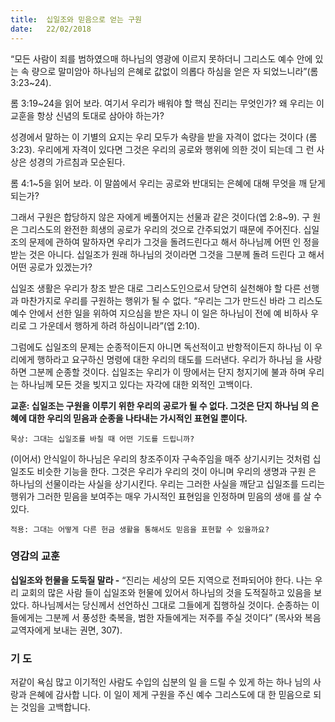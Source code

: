 ```yaml
---
title:  십일조와 믿음으로 얻는 구원
date:   22/02/2018
---
```


“모든 사람이 죄를 범하였으매 하나님의 영광에 이르지 못하더니 그리스도 예수 안에 있는 속
량으로 말미암아 하나님의 은혜로 값없이 의롭다 하심을 얻은 자 되었느니라”(롬 3:23~24).

롬 3:19~24을 읽어 보라. 여기서 우리가 배워야 할 핵심 진리는 무엇인가? 왜 우리는
이 교훈을 항상 신념의 토대로 삼아야 하는가?

성경에서 말하는 이 기별의 요지는 우리 모두가 속량을 받을 자격이 없다는 것이다
(롬 3:23). 우리에게 자격이 있다면 그것은 우리의 공로와 행위에 의한 것이 되는데 그
런 사상은 성경의 가르침과 모순된다.

롬 4:1~5을 읽어 보라. 이 말씀에서 우리는 공로와 반대되는 은혜에 대해 무엇을 깨
닫게 되는가?

그래서 구원은 합당하지 않은 자에게 베풀어지는 선물과 같은 것이다(엡 2:8~9). 구
원은 그리스도의 완전한 희생의 공로가 우리의 것으로 간주되었기 때문에 주어진다.
십일조의 문제에 관하여 말하자면 우리가 그것을 돌려드린다고 해서 하나님께 어떤 인
정을 받는 것은 아니다. 십일조가 원래 하나님의 것이라면 그것을 그분께 돌려 드린다
고 해서 어떤 공로가 있겠는가?

십일조 생활은 우리가 창조 받은 대로 그리스도인으로서 당연히 실천해야 할 다른
선행과 마찬가지로 우리를 구원하는 행위가 될 수 없다. “우리는 그가 만드신 바라 그
리스도 예수 안에서 선한 일을 위하여 지으심을 받은 자니 이 일은 하나님이 전에 예
비하사 우리로 그 가운데서 행하게 하려 하심이니라”(엡 2:10).

그럼에도 십일조의 문제는 순종적이든지 아니면 독선적이고 반항적이든지 하나님
이 우리에게 행하라고 요구하신 명령에 대한 우리의 태도를 드러낸다. 우리가 하나님
을 사랑하면 그분께 순종할 것이다. 십일조는 우리가 이 땅에서는 단지 청지기에 불과
하며 우리는 하나님께 모든 것을 빚지고 있다는 자각에 대한 외적인 고백이다.

**교훈: 십일조는 구원을 이루기 위한 우리의 공로가 될 수 없다. 그것은 단지 하나님
의 은혜에 대한 우리의 믿음과 순종을 나타내는 가시적인 표현일 뿐이다.**


`묵상: 그대는 십일조를 바칠 때 어떤 기도를 드립니까?`

(이어서) 안식일이 하나님은 우리의 창조주이자 구속주임을 매주 상기시키는 것처럼
십일조도 비슷한 기능을 한다. 그것은 우리가 우리의 것이 아니며 우리의 생명과 구원
은 하나님의 선물이라는 사실을 상기시킨다. 우리는 그러한 사실을 깨닫고 십일조를
드리는 행위가 그러한 믿음을 보여주는 매우 가시적인 표현임을 인정하며 믿음의 생애
를 살 수 있다.

`적용: 그대는 어떻게 다른 헌금 생활을 통해서도 믿음을 표현할 수 있을까요?`

### 영감의 교훈

**십일조와 헌물을 도둑질 말라 -** “진리는 세상의 모든
지역으로 전파되어야 한다. 나는 우리 교회의 많은 사람
들이 십일조와 헌물에 있어서 하나님의 것을 도적질하고
있음을 보았다. 하나님께서는 당신께서 선언하신 그대로
그들에게 집행하실 것이다. 순종하는 이들에게는 그분께
서 풍성한 축복을, 범한 자들에게는 저주를 주실 것이다”
(목사와 복음 교역자에게 보내는 권면, 307).

### 기 도

저같이 욕심 많고 이기적인
사람도 수입의 십분의 일
을 드릴 수 있게 하는 하나
님의 사랑과 은혜에 감사합
니다. 이 일이 제게 구원을
주신 예수 그리스도에 대
한 믿음으로 되는 것임을
고백합니다.